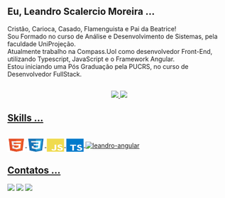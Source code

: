 ## Eu, Leandro Scalercio Moreira ... 
 Cristão, Carioca, Casado, Flamenguista e Pai da Beatrice! <br>
 Sou Formado no curso de Análise e Desenvolvimento de Sistemas, pela faculdade UniProjeção. <br>
 Atualmente trabalho na Compass.Uol como desenvolvedor Front-End, utilizando Typescript, JavaScript e o Framework Angular.<br>
 Estou iniciando uma Pós Graduação pela PUCRS, no curso de Desenvolvedor FullStack.
 ##
<div align="center">
  <a href="https://github.com/leandroscalercio">
  <img height="180em" src="https://github-readme-stats.vercel.app/api?username=leandroscalercio&show_icons=true&theme=highcontrast&include_all_commits=true&count_private=true"/>
  <img height="180em" src="https://github-readme-stats.vercel.app/api/top-langs/?username=leandroscalercio&layout=compact&langs_count=7&theme=highcontrast"/>
</div>



 ## Skills ... 
<div style="display: inline_block"><br>
  <img align="center" alt="leandro-HTML" height="30" width="40" src="https://raw.githubusercontent.com/devicons/devicon/master/icons/html5/html5-original.svg">
  <img align="center" alt="leandro-CSS" height="30" width="40" src="https://raw.githubusercontent.com/devicons/devicon/master/icons/css3/css3-original.svg">
  <img align="center" alt="leandro-Js" height="30" width="40" src="https://raw.githubusercontent.com/devicons/devicon/master/icons/javascript/javascript-plain.svg">
  <img align="center" alt="leandro-Ts" height="30" width="40" src="https://raw.githubusercontent.com/devicons/devicon/master/icons/typescript/typescript-plain.svg">
  <img align="center" alt="leandro-angular" height="41" width="43" src="https://angular.io/assets/images/logos/angular/angular.png">
</div>
 
  ## Contatos ... 
<div> 

  <a href = "mailto:leandroscalercio@gmail.com"><img src="https://img.shields.io/badge/Gmail-D14836?style=for-the-badge&logo=gmail&logoColor=white" target="_blank"></a>
  <a href="https://www.linkedin.com/in/leandro-scalercio-moreira-74874a120" target="_blank"><img src="https://img.shields.io/badge/-LinkedIn-%230077B5?style=for-the-badge&logo=linkedin&logoColor=white" target="_blank"></a> 
   <a href="https://www.leandroscalercio.dev.br" target="_blank"><img src="https://leandroscalercio.dev.br/assets/img/scalercio.png" target="_blank"></a> 


 
</div>

</div>
